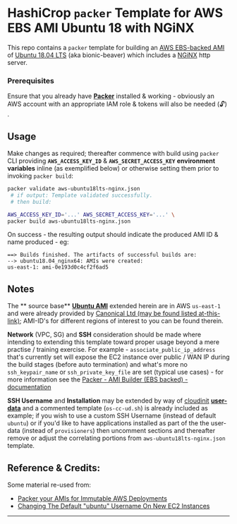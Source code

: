 # HashiCrop `packer` Template for AWS EBS AMI Ubuntu 18 with NGiNX
This repo contains a `packer` template for building an [AWS EBS-backed AMI](https://docs.aws.amazon.com/AWSEC2/latest/UserGuide/AMIs.html) of [Ubuntu 18.04 LTS](http://releases.ubuntu.com) (aka bionic-beaver) which includes a [NGiNX](https://nginx.org/en/) http server.


### Prerequisites
Ensure that you already have [**Packer**](https://www.packer.io/) installed & working - obviously an AWS account with an appropriate IAM role & tokens will also be needed (:unlock:) .


## Usage
Make changes as required; thereafter commence with build using `packer` CLI providing **`AWS_ACCESS_KEY_ID`** & **`AWS_SECRET_ACCESS_KEY`** **environment variables** inline (as exemplified below) or otherwise setting them prior to invoking `packer build`:

```bash
packer validate aws-ubuntu18lts-nginx.json
 # if output: Template validated successfully.
 # then build:

AWS_ACCESS_KEY_ID='...' AWS_SECRET_ACCESS_KEY='...' \
packer build aws-ubuntu18lts-nginx.json
```

On success - the resulting output should indicate the produced AMI ID & name produced - eg:
```
==> Builds finished. The artifacts of successful builds are:
--> ubuntu18.04_nginx64: AMIs were created:
us-east-1: ami-0e193d0c4cf2f6ad5
```


## Notes
The ** source base** [**Ubuntu AMI**](https://console.aws.amazon.com/ec2/home?region=us-east-1#launchAmi=ami-07ebfd5b3428b6f4d) extended herein are in AWS `us-east-1` and were already provided by [Canonical Ltd (may be found listed at-this-link)](https://cloud-images.ubuntu.com/locator/ec2/); AMI-ID's for different regions of interest to you can be found therein.

**Network** (VPC, SG) and **SSH** consideration should be made where intending to extending this template toward proper usage beyond a mere practise / training exercise. For example - `associate_public_ip_address` that's currently set will expose the EC2 instance over public / WAN IP during the build stages (before auto termination) and what's more no `ssh_keypair_name` or `ssh_private_key_file` are set (typical use cases) - for more information see the [Packer - AMI Builder (EBS backed) - documentation](https://www.packer.io/docs/builders/amazon-ebs.html#communicator-configuration)

**SSH Username** and **Installation** may be extended by way of [cloudinit](https://cloudinit.readthedocs.io/en/latest/) [**user-data**](https://docs.aws.amazon.com/AWSEC2/latest/UserGuide/user-data.html) and a commented template (`os-cc-ud.sh`) is already included as example; if you wish to use a custom SSH Username (instead of default `ubuntu`) or if you'd like to have applications installed as part of the the user-data (instead of `provisioners`) then uncomment sections and thereafter remove or adjust the correlating portions from `aws-ubuntu18lts-nginx.json` template.


## Reference & Credits:
Some material re-used from:
 * [Packer your AMIs for Immutable AWS Deployments](https://lobster1234.github.io/2017/04/23/packer-your-AMIs-for-immutable-aws-deployments/)
 * [Changing The Default "ubuntu" Username On New EC2 Instances](https://alestic.com/2014/01/ec2-change-username/)
------
